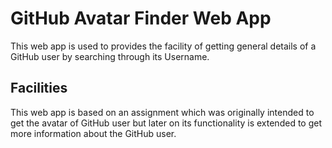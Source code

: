 # GitHub Avatar Finder Web App

This web app is used to provides the facility of getting general details of a GitHub user by searching through its Username.

## Facilities 

This web app is based on an assignment which was originally intended to get the avatar of GitHub user but later on its functionality is extended to get more information about the GitHub user.